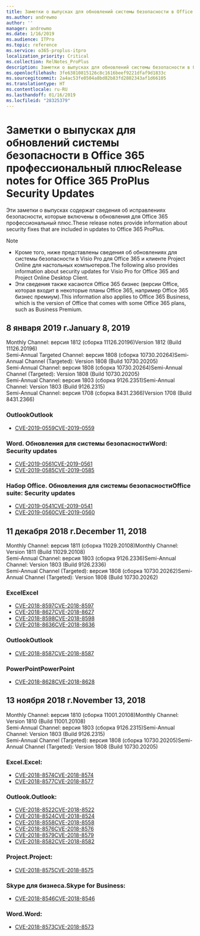 ```yaml
---
title: Заметки о выпусках для обновлений системы безопасности в Office 365 профессиональный плюс
ms.author: andrewmo
author: ''
manager: andrewmo
ms.date: 1/16/2019
ms.audience: ITPro
ms.topic: reference
ms.service: o365-proplus-itpro
localization_priority: Critical
ms.collection: RelNotes_ProPlus
description: Заметки о выпусках для обновлений системы безопасности в Office 365 профессиональный плюс, предназначенные для ИТ-специалистов
ms.openlocfilehash: 3fe63810815126c8c1616beef9221dfaf9d1833c
ms.sourcegitcommit: 2a4ac53fe0504a8bd82b83fd2802343af1d66105
ms.translationtype: HT
ms.contentlocale: ru-RU
ms.lasthandoff: 01/16/2019
ms.locfileid: "28325379"
---
```

# <a name="release-notes-for-office-365-proplus-security-updates"></a><span data-ttu-id="dfb0d-103">Заметки о выпусках для обновлений системы безопасности в Office 365 профессиональный плюс</span><span class="sxs-lookup"><span data-stu-id="dfb0d-103">Release notes for Office 365 ProPlus Security Updates</span></span>

<span data-ttu-id="dfb0d-104">Эти заметки о выпусках содержат сведения об исправлениях безопасности, которые включены в обновления для Office 365 профессиональный плюс.</span><span class="sxs-lookup"><span data-stu-id="dfb0d-104">These release notes provide information about security fixes that are included in updates to Office 365 ProPlus.</span></span>
 
> [!NOTE]
> - <span data-ttu-id="dfb0d-105">Кроме того, ниже представлены сведения об обновлениях для системы безопасности в Visio Pro для Office 365 и клиенте Project Online для настольных компьютеров.</span><span class="sxs-lookup"><span data-stu-id="dfb0d-105">The following also provides information about security updates for Visio Pro for Office 365 and Project Online Desktop Client.</span></span>
> - <span data-ttu-id="dfb0d-106">Эти сведения также касаются Office 365 бизнес (версии Office, которая входит в некоторые планы Office 365, например Office 365 бизнес премиум).</span><span class="sxs-lookup"><span data-stu-id="dfb0d-106">This information also applies to Office 365 Business, which is the version of Office that comes with some Office 365 plans, such as Business Premium.</span></span>

## <a name="january-8-2019"></a><span data-ttu-id="dfb0d-107">8 января 2019 г.</span><span class="sxs-lookup"><span data-stu-id="dfb0d-107">January 8, 2019</span></span>

<span data-ttu-id="dfb0d-108">Monthly Channel: версия 1812 (сборка 11126.20196)</span><span class="sxs-lookup"><span data-stu-id="dfb0d-108">Version 1812 (Build 11126.20196)</span></span>  
<span data-ttu-id="dfb0d-109">Semi-Annual Targeted Channel: версия 1808 (сборка 10730.20264)</span><span class="sxs-lookup"><span data-stu-id="dfb0d-109">Semi-Annual Channel (Targeted): Version 1808 (Build 10730.20205)</span></span>  
<span data-ttu-id="dfb0d-110">Semi-Annual Channel: версия 1808 (сборка 10730.20264)</span><span class="sxs-lookup"><span data-stu-id="dfb0d-110">Semi-Annual Channel (Targeted): Version 1808 (Build 10730.20205)</span></span>  
<span data-ttu-id="dfb0d-111">Semi-Annual Channel: версия 1803 (сборка 9126.2351)</span><span class="sxs-lookup"><span data-stu-id="dfb0d-111">Semi-Annual Channel: Version 1803 (Build 9126.2315)</span></span>  
<span data-ttu-id="dfb0d-112">Semi-Annual Channel: версия 1708 (сборка 8431.2366)</span><span class="sxs-lookup"><span data-stu-id="dfb0d-112">Version 1708 (Build 8431.2366)</span></span>  


### <a name="outlook"></a><span data-ttu-id="dfb0d-113">Outlook</span><span class="sxs-lookup"><span data-stu-id="dfb0d-113">Outlook</span></span>
-   [<span data-ttu-id="dfb0d-114">CVE-2019-0559</span><span class="sxs-lookup"><span data-stu-id="dfb0d-114">CVE-2019-0559</span></span>](https://portal.msrc.microsoft.com/ru-RU/security-guidance/advisory/CVE-2019-0559)

### <a name="word-security-updates"></a><span data-ttu-id="dfb0d-115">Word. Обновления для системы безопасности</span><span class="sxs-lookup"><span data-stu-id="dfb0d-115">Word: Security updates</span></span> 
-   [<span data-ttu-id="dfb0d-116">CVE-2019-0561</span><span class="sxs-lookup"><span data-stu-id="dfb0d-116">CVE-2019-0561</span></span>](https://portal.msrc.microsoft.com/ru-RU/security-guidance/advisory/CVE-2019-0561)
-   [<span data-ttu-id="dfb0d-117">CVE-2019-0585</span><span class="sxs-lookup"><span data-stu-id="dfb0d-117">CVE-2019-0585</span></span>](https://portal.msrc.microsoft.com/ru-RU/security-guidance/advisory/CVE-2019-0585) 
 
### <a name="office-suite-security-updates"></a><span data-ttu-id="dfb0d-118">Набор Office. Обновления для системы безопасности</span><span class="sxs-lookup"><span data-stu-id="dfb0d-118">Office suite: Security updates</span></span> 
-   [<span data-ttu-id="dfb0d-119">CVE-2019-0541</span><span class="sxs-lookup"><span data-stu-id="dfb0d-119">CVE-2019-0541</span></span>](https://portal.msrc.microsoft.com/ru-RU/security-guidance/advisory/CVE-2019-0541)
-   [<span data-ttu-id="dfb0d-120">CVE-2019-0560</span><span class="sxs-lookup"><span data-stu-id="dfb0d-120">CVE-2019-0560</span></span>](https://portal.msrc.microsoft.com/ru-RU/security-guidance/advisory/CVE-2019-0560)

## <a name="december-11-2018"></a><span data-ttu-id="dfb0d-121">11 декабря 2018 г.</span><span class="sxs-lookup"><span data-stu-id="dfb0d-121">December 11, 2018</span></span>
<span data-ttu-id="dfb0d-122">Monthly Channel: версия 1811 (сборка 11029.20108)</span><span class="sxs-lookup"><span data-stu-id="dfb0d-122">Monthly Channel: Version 1811 (Build 11029.20108)</span></span>  
<span data-ttu-id="dfb0d-123">Semi-Annual Channel: версия 1803 (сборка 9126.2336)</span><span class="sxs-lookup"><span data-stu-id="dfb0d-123">Semi-Annual Channel: Version 1803 (Build 9126.2336)</span></span>  
<span data-ttu-id="dfb0d-124">Semi-Annual Channel (Targeted): версия 1808 (сборка 10730.20262)</span><span class="sxs-lookup"><span data-stu-id="dfb0d-124">Semi-Annual Channel (Targeted): Version 1808 (Build 10730.20262)</span></span>  

### <a name="excel"></a><span data-ttu-id="dfb0d-125">Excel</span><span class="sxs-lookup"><span data-stu-id="dfb0d-125">Excel</span></span>

-   [<span data-ttu-id="dfb0d-126">CVE-2018-8597</span><span class="sxs-lookup"><span data-stu-id="dfb0d-126">CVE-2018-8597</span></span>](https://portal.msrc.microsoft.com/ru-RU/security-guidance/advisory/CVE-2018-8597)
-   [<span data-ttu-id="dfb0d-127">CVE-2018-8627</span><span class="sxs-lookup"><span data-stu-id="dfb0d-127">CVE-2018-8627</span></span>](https://portal.msrc.microsoft.com/ru-RU/security-guidance/advisory/CVE-2018-8627)
-   [<span data-ttu-id="dfb0d-128">CVE-2018-8598</span><span class="sxs-lookup"><span data-stu-id="dfb0d-128">CVE-2018-8598</span></span>](https://portal.msrc.microsoft.com/ru-RU/security-guidance/advisory/CVE-2018-8598)
-   [<span data-ttu-id="dfb0d-129">CVE-2018-8636</span><span class="sxs-lookup"><span data-stu-id="dfb0d-129">CVE-2018-8636</span></span>](https://portal.msrc.microsoft.com/ru-RU/security-guidance/advisory/CVE-2018-8636)

### <a name="outlook"></a><span data-ttu-id="dfb0d-130">Outlook</span><span class="sxs-lookup"><span data-stu-id="dfb0d-130">Outlook</span></span>

-   [<span data-ttu-id="dfb0d-131">CVE-2018-8587</span><span class="sxs-lookup"><span data-stu-id="dfb0d-131">CVE-2018-8587</span></span>](https://portal.msrc.microsoft.com/ru-RU/security-guidance/advisory/CVE-2018-8587)

### <a name="powerpoint"></a><span data-ttu-id="dfb0d-132">PowerPoint</span><span class="sxs-lookup"><span data-stu-id="dfb0d-132">PowerPoint</span></span>

-   [<span data-ttu-id="dfb0d-133">CVE-2018-8628</span><span class="sxs-lookup"><span data-stu-id="dfb0d-133">CVE-2018-8628</span></span>](https://portal.msrc.microsoft.com/ru-RU/security-guidance/advisory/CVE-2018-8628)

## <a name="november-13-2018"></a><span data-ttu-id="dfb0d-134">13 ноября 2018 г.</span><span class="sxs-lookup"><span data-stu-id="dfb0d-134">November 13, 2018</span></span>
<span data-ttu-id="dfb0d-135">Monthly Channel: версия 1810 (сборка 11001.20108)</span><span class="sxs-lookup"><span data-stu-id="dfb0d-135">Monthly Channel: Version 1810 (Build 11001.20108)</span></span>  
<span data-ttu-id="dfb0d-136">Semi-Annual Channel: версия 1803 (сборка 9126.2315)</span><span class="sxs-lookup"><span data-stu-id="dfb0d-136">Semi-Annual Channel: Version 1803 (Build 9126.2315)</span></span>  
<span data-ttu-id="dfb0d-137">Semi-Annual Channel (Targeted): версия 1808 (сборка 10730.20205)</span><span class="sxs-lookup"><span data-stu-id="dfb0d-137">Semi-Annual Channel (Targeted): Version 1808 (Build 10730.20205)</span></span>  

### <a name="excel"></a><span data-ttu-id="dfb0d-138">Excel.</span><span class="sxs-lookup"><span data-stu-id="dfb0d-138">Excel:</span></span>

-   [<span data-ttu-id="dfb0d-139">CVE-2018-8574</span><span class="sxs-lookup"><span data-stu-id="dfb0d-139">CVE-2018-8574</span></span>](https://portal.msrc.microsoft.com/ru-RU/security-guidance/advisory/CVE-2018-8574)
-   [<span data-ttu-id="dfb0d-140">CVE-2018-8577</span><span class="sxs-lookup"><span data-stu-id="dfb0d-140">CVE-2018-8577</span></span>](https://portal.msrc.microsoft.com/ru-RU/security-guidance/advisory/CVE-2018-8577)

### <a name="outlook"></a><span data-ttu-id="dfb0d-141">Outlook.</span><span class="sxs-lookup"><span data-stu-id="dfb0d-141">Outlook:</span></span>

-   [<span data-ttu-id="dfb0d-142">CVE-2018-8522</span><span class="sxs-lookup"><span data-stu-id="dfb0d-142">CVE-2018-8522</span></span>](https://portal.msrc.microsoft.com/ru-RU/security-guidance/advisory/CVE-2018-8522)
-   [<span data-ttu-id="dfb0d-143">CVE-2018-8524</span><span class="sxs-lookup"><span data-stu-id="dfb0d-143">CVE-2018-8524</span></span>](https://portal.msrc.microsoft.com/ru-RU/security-guidance/advisory/CVE-2018-8524)
-   [<span data-ttu-id="dfb0d-144">CVE-2018-8558</span><span class="sxs-lookup"><span data-stu-id="dfb0d-144">CVE-2018-8558</span></span>](https://portal.msrc.microsoft.com/ru-RU/security-guidance/advisory/CVE-2018-8558)
-   [<span data-ttu-id="dfb0d-145">CVE-2018-8576</span><span class="sxs-lookup"><span data-stu-id="dfb0d-145">CVE-2018-8576</span></span>](https://portal.msrc.microsoft.com/ru-RU/security-guidance/advisory/CVE-2018-8576)
-   [<span data-ttu-id="dfb0d-146">CVE-2018-8579</span><span class="sxs-lookup"><span data-stu-id="dfb0d-146">CVE-2018-8579</span></span>](https://portal.msrc.microsoft.com/ru-RU/security-guidance/advisory/CVE-2018-8579)
-   [<span data-ttu-id="dfb0d-147">CVE-2018-8582</span><span class="sxs-lookup"><span data-stu-id="dfb0d-147">CVE-2018-8582</span></span>](https://portal.msrc.microsoft.com/ru-RU/security-guidance/advisory/CVE-2018-8582)

### <a name="project"></a><span data-ttu-id="dfb0d-148">Project.</span><span class="sxs-lookup"><span data-stu-id="dfb0d-148">Project:</span></span>

-   [<span data-ttu-id="dfb0d-149">CVE-2018-8575</span><span class="sxs-lookup"><span data-stu-id="dfb0d-149">CVE-2018-8575</span></span>](https://portal.msrc.microsoft.com/ru-RU/security-guidance/advisory/CVE-2018-8575)

### <a name="skype-for-business"></a><span data-ttu-id="dfb0d-150">Skype для бизнеса.</span><span class="sxs-lookup"><span data-stu-id="dfb0d-150">Skype for Business:</span></span>

-   [<span data-ttu-id="dfb0d-151">CVE-2018-8546</span><span class="sxs-lookup"><span data-stu-id="dfb0d-151">CVE-2018-8546</span></span>](https://portal.msrc.microsoft.com/ru-RU/security-guidance/advisory/CVE-2018-8546)

### <a name="word"></a><span data-ttu-id="dfb0d-152">Word.</span><span class="sxs-lookup"><span data-stu-id="dfb0d-152">Word:</span></span>

-   [<span data-ttu-id="dfb0d-153">CVE-2018-8573</span><span class="sxs-lookup"><span data-stu-id="dfb0d-153">CVE-2018-8573</span></span>](https://portal.msrc.microsoft.com/ru-RU/security-guidance/advisory/CVE-2018-8573)